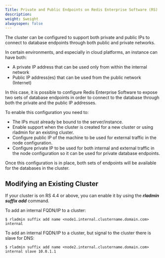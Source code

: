 ```yaml
---
Title: Private and Public Endpoints on Redis Enterprise Software (RS)
description: 
weight: $weight
alwaysopen: false
---
```

The cluster can be configured to support both private and public IPs to
connect to database endpoints through both public and private networks.

In certain environments, and especially in cloud platforms, an instance
can have both:

-   A private IP address that can be used only from within the internal
    network
-   Public IP address(es) that can be used from the public network
    (Internet)

In this case, it is possible to configure Redis Enterprise Software to
expose two sets of database endpoints in order to connect to the
database through both the private and the public IP addresses.

To enable this configuration you need to:

-   The IPs must already be bound to the server/instance.
-   Enable support when the cluster is created for a new cluster or
    using rladmin for an existing cluster.
-   Configure public IP of the machine to be used for external traffic
    in the node configuration.
-   Configure private IP to be used for both internal and external
    traffic in the node configuration so it can be used for private
    database endpoints.

Once this configuration is in place, both sets of endpoints will be
available for the databases in the cluster.

Modifying an Existing Cluster
-----------------------------

If your cluster is on RS 4.4 or above, you can enable it by using the
***rladmin suffix add*** command.

To add an internal FQDN/IP to a cluster:

``` {style="border: 2px solid #ddd; background-color: #333; color: #fff; padding: 10px; -webkit-font-smoothing: auto;"}
$ rladmin suffix add name <node1.internal.clustername.domain.com> internal
```

To add an internal FQDN/IP to a cluster, but signal to the cluster there
is slave for DNS:

``` {style="border: 2px solid #ddd; background-color: #333; color: #fff; padding: 10px; -webkit-font-smoothing: auto;"}
$ rladmin suffix add name <node2.internal.clustername.domain.com> internal slave 10.0.1.1
```
